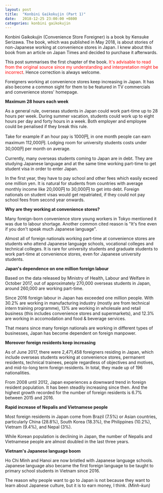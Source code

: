 ```yaml
---
layout: post
title:  "Konbini Gaikokujin (Part 1)"
date:   2018-12-25 23:00:00 +0800
categories: konbini gaikokujin
---
```

Konbini Gaikokujin (Convenience Store Foreigner) is a book by Kensuke Serizawa. The book, which was published in May 2018, is about stories of non-Japanese working at convenience stores in Japan. I knew about this book from an article on Japan Times and decided to purchase it afterwards.

This post summarises the first chapter of the book. <span style="color:red">It's advisable to read from the original source since my understanding and interpretation might be incorrect</span>. Hence correction is always welcome.

Foreigners working at convenience stores keep increasing in Japan. It has also become a common sight for them to be featured in TV commercials and convenience stores' homepage.

**Maximum 28 hours each week**

As a general rule, overseas students in Japan could work part-time up to 28 hours per week. During summer vacation, students could work up to eight hours per day and forty hours in a week. Both employer and employee could be penalised if they break this rule.

Take for example if an hour pay is 1000円, in one month people can earn maximum 112,000円. Lodging room for university students costs under 30,000円 per month on average.

Currently, many overseas students coming to Japan are in debt. They are studying Japanese language and at the same time working part-time to get student visa in order to enter Japan. 

In the first year, they have to pay school and other fees which easily exceed one million yen. It is natural for students from countries with average monthly income like 20,000円 to 30,000円 to get into debt. Foreign nationals on student visas would get repatriated, if they could not pay school fees from second year onwards.

**Why are they working at convenience stores?**

Many foreign-born convenience store young workers in Tokyo mentioned it was due to labour shortage. Another common cited reason is "It's fine even if you don't speak much Japanese language".

Almost all of foreign nationals working part-time at convenience stores are students who attend Japanese language schools, vocational colleges and technical colleges. It is rare for university students and graduate students to work part-time at convenience stores, even for Japanese university students.

**Japan's dependence on one million foreign labour**

Based on the data released by Ministry of Health, Labour and Welfare in October 2017, out of approximately 270,000 overseas students in Japan, around 260,000 are working part-time.

Since 2016 foreign labour in Japan has exceeded one million people. With 30.2% are working in manufacturing industry (mostly are from technical intern training programme), 13% are working in wholesale and retail business (this includes convenience stores and supermarkets), and 12.3% are working in accomodation and food & beverage services.

That means since many foreign nationals are working in different types of businesses, Japan has become dependent on foreign manpower.

**Moreover foreign residents keep increasing**

As of June 2017, there were 2,471,458 foreigners residing in Japan, which include overseas students working at convenience stores, permanent residents, technical trainees, people regardless of objectives and motives, and mid-to-long term foreign residents. In total, they made up of 196 nationalities.

From 2008 until 2012, Japan experiences a downward trend in foreign resident population. It has been steadily increasing since then. And the highest growth recorded for the number of foreign residents is 6.7% between 2015 and 2016.

**Rapid increase of Nepalis and Vietnamese people**

Most foreign residents in Japan come from Brazil (7.5%) or Asian countries, particularly China (28.8%), South Korea (18.3%), the Philippines (10.2%), Vietnam (9.4%), and Nepal (3%).

While Korean population is declining in Japan, the number of Nepalis and Vietnamese people are almost doubled in the last three years. 

**Vietnam's Japanese language boom**

Ho Chi Minh and Hanoi are now bristled with Japanese language schools. Japanese language also became the first foreign language to be taught to primary school students in Vietnam since 2016.

The reason why people want to go to Japan is not because they want to learn about Japanese culture, but it is to earn money, I think. *(Minh-kun)*